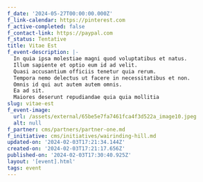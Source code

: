 ```yaml
---
f_date: '2024-05-27T00:00:00.000Z'
f_link-calendar: https://pinterest.com
f_active-completed: false
f_contact-link: https://paypal.com
f_status: Tentative
title: Vitae Est
f_event-description: |-
  In quia ipsa molestiae magni quod voluptatibus et natus.
  Illum sapiente et optio eum id ad velit.
  Quasi accusantium officiis tenetur quia rerum.
  Tempora nemo delectus ut facere in necessitatibus et non.
  Omnis id qui aut autem autem omnis.
  Ea ad sit.
  Maiores deserunt repudiandae quia quia mollitia
slug: vitae-est
f_event-image:
  url: /assets/external/65be5e7fa7461fca4f3d522a_image10.jpeg
  alt: null
f_partner: cms/partners/partner-one.md
f_initiative: cms/initiatives/wairinding-hill.md
updated-on: '2024-02-03T17:21:34.144Z'
created-on: '2024-02-03T17:21:17.656Z'
published-on: '2024-02-03T17:30:40.925Z'
layout: '[event].html'
tags: event
---
```



